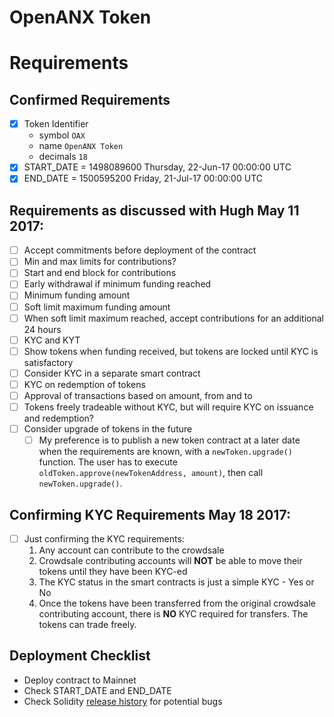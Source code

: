 # OpenANX Token

# Requirements

## Confirmed Requirements

* [x] Token Identifier
  * symbol `OAX`
  * name `OpenANX Token`
  * decimals `18`
* [x] START_DATE = 1498089600 Thursday, 22-Jun-17 00:00:00 UTC
* [x] END_DATE = 1500595200 Friday, 21-Jul-17 00:00:00 UTC

## Requirements as discussed with Hugh May 11 2017:

* [ ] Accept commitments before deployment of the contract
* [ ] Min and max limits for contributions?
* [ ] Start and end block for contributions
* [ ] Early withdrawal if minimum funding reached
* [ ] Minimum funding amount
* [ ] Soft limit maximum funding amount
* [ ] When soft limit maximum reached, accept contributions for an additional 24 hours
* [ ] KYC and KYT
* [ ] Show tokens when funding received, but tokens are locked until KYC is satisfactory
* [ ] Consider KYC in a separate smart contract 
* [ ] KYC on redemption of tokens
* [ ] Approval of transactions based on amount, from and to
* [ ] Tokens freely tradeable without KYC, but will require KYC on issuance and redemption?
* [ ] Consider upgrade of tokens in the future
  * [ ] My preference is to publish a new token contract at a later date when the requirements are known, with a `newToken.upgrade()` function. The user has to execute `oldToken.approve(newTokenAddress, amount)`, then call `newToken.upgrade()`.
  
## Confirming KYC Requirements May 18 2017:

* [ ] Just confirming the KYC requirements:
  1. Any account can contribute to the crowdsale
  2. Crowdsale contributing accounts will **NOT** be able to move their tokens until they have been KYC-ed
  3. The KYC status in the smart contracts is just a simple KYC - Yes or No
  4. Once the tokens have been transferred from the original crowdsale contributing account, there is **NO** KYC required for transfers. The tokens can trade freely.

## Deployment Checklist

* Deploy contract to Mainnet
* Check START_DATE and END_DATE
* Check Solidity [release history](https://github.com/ethereum/solidity/releases) for potential bugs 
